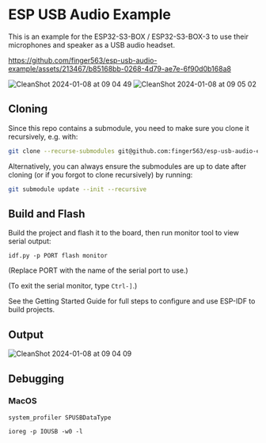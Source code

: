 # ESP USB Audio Example

This is an example for the ESP32-S3-BOX / ESP32-S3-BOX-3 to use their
microphones and speaker as a USB audio headset.

https://github.com/finger563/esp-usb-audio-example/assets/213467/b85168bb-0268-4d79-ae7e-6f90d0b168a8

![CleanShot 2024-01-08 at 09 04 49](https://github.com/finger563/esp-usb-audio-example/assets/213467/81bbf450-f731-4dbf-bebc-ef8b0a1d6af2)
![CleanShot 2024-01-08 at 09 05 02](https://github.com/finger563/esp-usb-audio-example/assets/213467/e3d4e1c5-d714-44b2-abe9-7d833dc5ead9)

## Cloning

Since this repo contains a submodule, you need to make sure you clone it
recursively, e.g. with:

``` sh
git clone --recurse-submodules git@github.com:finger563/esp-usb-audio-example
```

Alternatively, you can always ensure the submodules are up to date after cloning
(or if you forgot to clone recursively) by running:

``` sh
git submodule update --init --recursive
```

## Build and Flash

Build the project and flash it to the board, then run monitor tool to view serial output:

```
idf.py -p PORT flash monitor
```

(Replace PORT with the name of the serial port to use.)

(To exit the serial monitor, type ``Ctrl-]``.)

See the Getting Started Guide for full steps to configure and use ESP-IDF to build projects.

## Output

![CleanShot 2024-01-08 at 09 04 09](https://github.com/finger563/esp-usb-audio-example/assets/213467/404aaa16-4d92-4f99-ae2a-265623eb9d7c)

## Debugging

### MacOS

``` shell
system_profiler SPUSBDataType
```


``` shell
ioreg -p IOUSB -w0 -l
```
